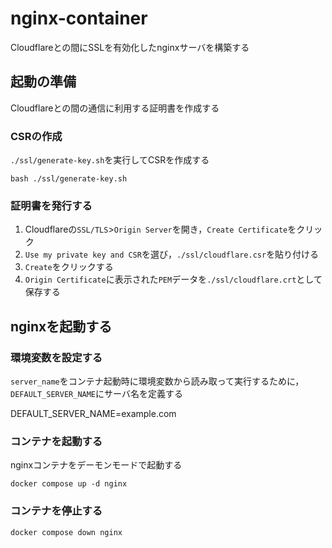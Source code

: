 # nginx-container

Cloudflareとの間にSSLを有効化したnginxサーバを構築する

## 起動の準備

Cloudflareとの間の通信に利用する証明書を作成する

### CSRの作成

`./ssl/generate-key.sh`を実行してCSRを作成する

```shell
bash ./ssl/generate-key.sh
```

### 証明書を発行する

1. Cloudflareの`SSL/TLS`>`Origin Server`を開き，`Create Certificate`をクリック
1. `Use my private key and CSR`を選び，`./ssl/cloudflare.csr`を貼り付ける
1. `Create`をクリックする
1. `Origin Certificate`に表示された`PEM`データを`./ssl/cloudflare.crt`として保存する

## nginxを起動する

### 環境変数を設定する

`server_name`をコンテナ起動時に環境変数から読み取って実行するために，
`DEFAULT_SERVER_NAME`にサーバ名を定義する

DEFAULT_SERVER_NAME=example.com

### コンテナを起動する

nginxコンテナをデーモンモードで起動する

```shell
docker compose up -d nginx
```

### コンテナを停止する

```shell
docker compose down nginx
```